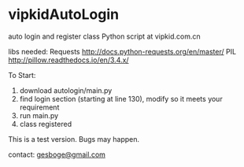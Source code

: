 # vipkidAutoLogin
auto login and register class Python script at vipkid.com.cn

libs needed:
Requests  http://docs.python-requests.org/en/master/
PIL       http://pillow.readthedocs.io/en/3.4.x/

To Start:

1. download autologin/main.py
2. find login section (starting at line 130), modify so it meets your requirement
3. run main.py
4. class registered

This is a test version. Bugs may happen.

contact: gesboge@gmail.com
